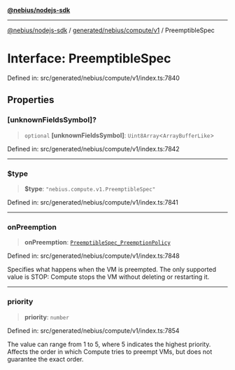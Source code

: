 [**@nebius/nodejs-sdk**](../../../../../README.md)

***

[@nebius/nodejs-sdk](../../../../../README.md) / [generated/nebius/compute/v1](../README.md) / PreemptibleSpec

# Interface: PreemptibleSpec

Defined in: src/generated/nebius/compute/v1/index.ts:7840

## Properties

### \[unknownFieldsSymbol\]?

> `optional` **\[unknownFieldsSymbol\]**: `Uint8Array`\<`ArrayBufferLike`\>

Defined in: src/generated/nebius/compute/v1/index.ts:7842

***

### $type

> **$type**: `"nebius.compute.v1.PreemptibleSpec"`

Defined in: src/generated/nebius/compute/v1/index.ts:7841

***

### onPreemption

> **onPreemption**: [`PreemptibleSpec_PreemptionPolicy`](../type-aliases/PreemptibleSpec_PreemptionPolicy.md)

Defined in: src/generated/nebius/compute/v1/index.ts:7848

Specifies what happens when the VM is preempted. The only supported value is STOP:
 Compute stops the VM without deleting or restarting it.

***

### priority

> **priority**: `number`

Defined in: src/generated/nebius/compute/v1/index.ts:7854

The value can range from 1 to 5, where 5 indicates the highest priority.
 Affects the order in which Compute tries to preempt VMs, but does not guarantee the exact order.
